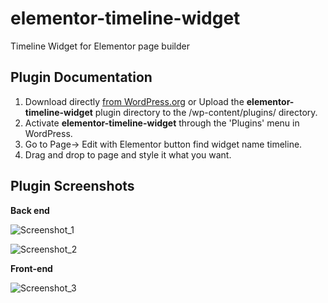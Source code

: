 # elementor-timeline-widget
Timeline Widget for Elementor page builder

## Plugin Documentation
1. Download directly [from WordPress.org](https://wordpress.org/plugins/3r-elementor-timeline-widget/) or Upload the **elementor-timeline-widget** plugin directory to the /wp-content/plugins/ directory.
2. Activate **elementor-timeline-widget** through the 'Plugins' menu in WordPress.
3. Go to Page-> Edit with Elementor button find widget name timeline.
4. Drag and drop to page and style it what you want.


## Plugin Screenshots

**Back end**

![Screenshot_1](https://ps.w.org/3r-elementor-timeline-widget/assets/screenshot-1.png?rev=1959999)

![Screenshot_2](https://ps.w.org/3r-elementor-timeline-widget/assets/screenshot-2.png?rev=1967121)


**Front-end** 

![Screenshot_3](https://ps.w.org/3r-elementor-timeline-widget/assets/screenshot-3.png?rev=1967121)
